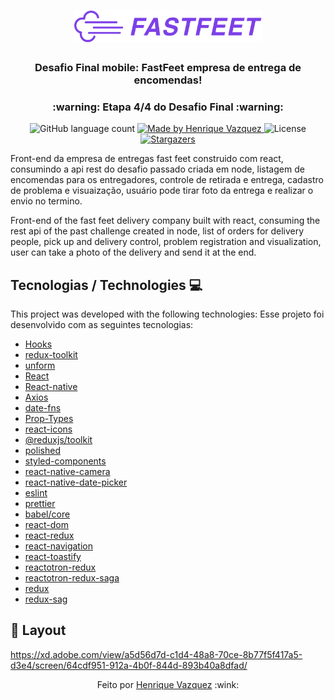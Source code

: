 <h1 align="center">
  <img alt="Fastfeet" title="Fastfeet" src="https://github.com/HenriqueVazquez/FastfeetBackend/blob/main/.github/logo.png" width="300px" />
</h1>

<h3 align="center">
  Desafio Final mobile: FastFeet empresa de entrega de encomendas!
</h3>

<h3 align="center">
  :warning: Etapa 4/4 do Desafio Final :warning:
</h3>

<p align="center">
  <img alt="GitHub language count" src="https://img.shields.io/github/languages/count/HenriqueVazquez/FastFeet-Mobile?color=blueviolet">
  
  <a href="https://www.linkedin.com/in/henrique-vazquez-11905ab6" >
    <img alt="Made by Henrique Vazquez" src="https://img.shields.io/badge/made%20by-Henrique%20Vazquez-blueviolet">
  </a>

  <img alt="License" src="https://img.shields.io/badge/license-MIT-blueviolet">

  <a href="https://github.com/HenriqueVazquez/FastFeet-Mobile/stargazers">
    <img alt="Stargazers" src="https://img.shields.io/github/stars/HenriqueVazquez/FastFeet-Mobile?style=social">
  </a>
</p>

<p>Front-end da empresa de entregas fast feet construido com react, consumindo a api rest do desafio passado criada em node, listagem de encomendas para os entregadores, controle de retirada e entrega, cadastro de problema e visuaização, usuário pode tirar foto da entrega e realizar o envio no termino.</p>

<p>Front-end of the fast feet delivery company built with react, consuming the rest api of the past challenge created in node, list of orders for delivery people, pick up and delivery control, problem registration and visualization, user can take a photo of the delivery and send it at the end.</p>

## Tecnologias / Technologies 💻

This project was developed with the following technologies:
Esse projeto foi desenvolvido com as seguintes tecnologias:

- [Hooks](https://pt-br.reactjs.org/docs/hooks-intro.html)
- [redux-toolkit](https://redux-toolkit.js.org/)
- [unform](https://github.com/unform/unform)
- [React](https://pt-br.reactjs.org/)
- [React-native](https://reactnative.dev/)
- [Axios](https://axios-http.com/)
- [date-fns](https://date-fns.org/)
- [Prop-Types](https://github.com/facebook/prop-types)
- [react-icons](https://react-icons.github.io/react-icons/)
- [@reduxjs/toolkit](https://redux-toolkit.js.org/)
- [polished](https://polished.js.org/)
- [styled-components](https://styled-components.com/)
- [react-native-camera](https://react-native-camera.github.io/react-native-camera/)
- [react-native-date-picker](https://github.com/henninghall/react-native-date-picker)
- [eslint](https://eslint.org/)
- [prettier](https://eslint.org/)
- [babel/core](https://github.com/babel/babel)
- [react-dom](https://pt-br.reactjs.org/docs/react-dom.html)
- [react-redux](https://react-redux.js.org/)
- [react-navigation](https://reactnavigation.org/docs/hello-react-navigation)
- [react-toastify](https://fkhadra.github.io/react-toastify/introduction)
- [reactotron-redux](https://github.com/infinitered/reactotron)
- [reactotron-redux-saga](https://github.com/infinitered/reactotron/blob/master/docs/plugin-redux-saga.md)
- [redux](https://react-redux.js.org/)
- [redux-sag](https://redux-saga.js.org/)


## 🎨 Layout

https://xd.adobe.com/view/a5d56d7d-c1d4-48a8-70ce-8b77f5f417a5-d3e4/screen/64cdf951-912a-4b0f-844d-893b40a8dfad/

<p align="center">
Feito por <a href="https://www.linkedin.com/in/henrique-vazquez-11905ab6" > Henrique Vazquez</a> :wink:
  </p>


